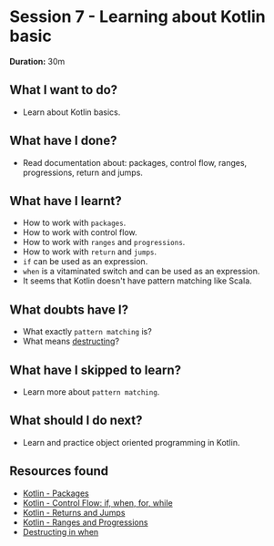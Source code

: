 # Session 7 - Learning about Kotlin basic

**Duration:** 30m

## What I want to do?

- Learn about Kotlin basics.

## What have I done?

- Read documentation about: packages, control flow, ranges, progressions,
return and jumps.

## What have I learnt?

- How to work with `packages`.
- How to work with control flow.
- How to work with `ranges` and `progressions`.
- How to work with `return` and `jumps`.
- `if` can be used as an expression.
- `when` is a vitaminated switch and can be used as an expression.
- It seems that Kotlin doesn't have pattern matching like Scala.

## What doubts have I?

- What exactly `pattern matching` is?
- What means [destructing](https://discuss.kotlinlang.org/t/destructuring-in-when/2391)?

## What have I skipped to learn?

- Learn more about `pattern matching`.

## What should I do next?

- Learn and practice object oriented programming in Kotlin.

## Resources found

- [Kotlin - Packages](https://kotlinlang.org/docs/reference/packages.html)
- [Kotlin - Control Flow: if, when, for, while](https://kotlinlang.org/docs/reference/control-flow.html)
- [Kotlin - Returns and Jumps](https://kotlinlang.org/docs/reference/returns.html)
- [Kotlin - Ranges and Progressions](https://kotlinlang.org/docs/reference/ranges.html)
- [Destructing in when](https://discuss.kotlinlang.org/t/destructuring-in-when/2391)
